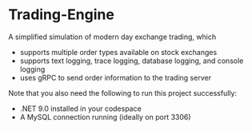 # Trading-Engine

A simplified simulation of modern day exchange trading, which 

- supports multiple order types available on stock exchanges
- supports text logging, trace logging, database logging, and console logging
- uses gRPC to send order information to the trading server

Note that you also need the following to run this project successfully:

- .NET 9.0 installed in your codespace 
- A MySQL connection running (ideally on port 3306)

